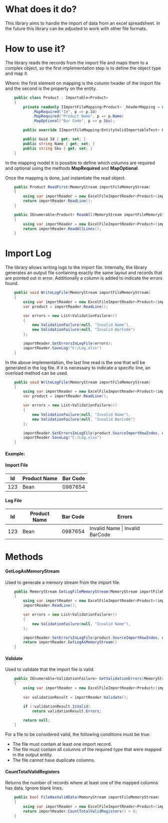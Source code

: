 # What does it do?

This library aims to handle the import of data from an excel spreadsheet.
In the future this library can be adjusted to work with other file formats.

# How to use it?

The library reads the records from the import file and maps them to a complex object, 
so the first implementation step is to define the object type and map it.

Where: the first element on mapping is the column header of the import file and the second is the property on the entity.

```csharp
    public class Product : Importable<Product>
    {
        private readonly IImportFileMapping<Product> _headerMapping = new ImportFileMapping<Product>()
            .MapRequired("Id", p => p.Id)
            .MapRequired("Product Name", p => p.Name)
            .MapOptional("Bar Code", p => p.Sku);

        public override IImportFileMapping<EntityValidImportableTest> HeaderMapping => _headerMapping;

        public Guid Id { get; set; }
        public string Name { get; set; }
        public string Sku { get; set; }
    }
```

In the mapping model it is possible to define which columns are required and optional using the methods **MapRequired** and **MapOptional**.

Once the mapping is done, just instantiate the read object.

```csharp
    public Product ReadFirst(MemoryStream importFileMemoryStream)
    {
        using var importReader = new ExcelFileImportReader<Product>(importFileMemoryStream);
        return importReader.ReadLine();
    }
```

```csharp
    public IEnumerable<Product> ReadAll(MemoryStream importFileMemoryStream)
    {
        using var importReader = new ExcelFileImportReader<Product>(importFileMemoryStream);
        return importReader.ReadAllLines();
    }
```

# Import Log

The library allows writing logs to the import file. 
Internally, the library generates an output file containing exactly the same layout and records that are pointed out in error. 
Additionally a column is added to indicate the errors found.

```csharp
    public void WriteLogFile(MemoryStream importFileMemoryStream)
    {
        using var importReader = new ExcelFileImportReader<Product>(importFileMemoryStream);
        var product = importReader.ReadLine();

        var errors = new List<ValidationFailure>()
        {
            new ValidationFailure(null, "Invalid Name"),
            new ValidationFailure(null, "Invalid BarCode")
        };

        importReader.SetErrorsInLogFile(errors);
        importReader.SaveLog("C:/Log.xlsx")
    }
```

In the above implementation, the last line read is the one that will be generated in the log file.
If it is necessary to indicate a specific line, an overload method can be used.

```csharp
    public void WriteLogFile(MemoryStream importFileMemoryStream)
    {
        using var importReader = new ExcelFileImportReader<Product>(importFileMemoryStream);
        var product = importReader.ReadLine();

        var errors = new List<ValidationFailure>()
        {
            new ValidationFailure(null, "Invalid Name"),
            new ValidationFailure(null, "Invalid BarCode")
        };

        importReader.SetErrorsInLogFile(product.SourceImportRowIndex, errors);
        importReader.SaveLog("C:/Log.xlsx")
    }
```

#### Example:

#### Import File

| Id  | Product Name | Bar Code |
| --- | ------------ | -------- |
| 123 | Bean         | 0987654  |

#### Log File

| Id  | Product Name | Bar Code | Errors |
| --- | ------------ | -------- | ------ |
| 123 | Bean         | 0987654  | Invalid Name \| Invalid BarCode |

# Methods

#### GetLogAsMemoryStream

Used to generate a memory stream from the import file.

```csharp
    public MemoryStream GetLogFileMemoryStream(MemoryStream importFileMemoryStream)
    {
        using var importReader = new ExcelFileImportReader<Product>(importFileMemoryStream);
        importReader.ReadLine();

        var errors = new List<ValidationFailure>()
        {
            new ValidationFailure(null, "Invalid Name"),
        };

        importReader.SetErrorsInLogFile(product.SourceImportRowIndex, errors);
        return importReader.GetLogAsMemoryStream()
    }
```

#### Validate

Used to validate that the import file is valid.

```csharp
    public IEnumerable<ValidationFailure> GetValidationErrors(MemoryStream importFileMemoryStream)
    {
        using var importReader = new ExcelFileImportReader<Product>(importFileMemoryStream);
        
        var validationResult = importReader.Validate();

        if (!validationResult.IsValid)
            return validationResult.Errors;

        return null;
    }
```

For a file to be considered valid, the following conditions must be true:

- The file must contain at least one import record.
- The file must contain all columns of the required type that were mapped in the output entity.
- The file cannot have duplicate columns.

#### CountTotalValidRegisters

Returns the number of records where at least one of the mapped columns has data. Ignore blank lines.

```csharp
    public bool FileHasValidData(MemoryStream importFileMemoryStream)
    {
        using var importReader = new ExcelFileImportReader<Product>(importFileMemoryStream);
        return importReader.CountTotalValidRegisters() > 0;
    }
```